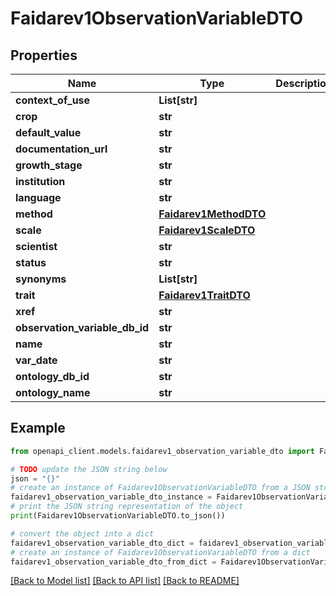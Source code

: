 # Faidarev1ObservationVariableDTO


## Properties

Name | Type | Description | Notes
------------ | ------------- | ------------- | -------------
**context_of_use** | **List[str]** |  | [optional] 
**crop** | **str** |  | [optional] 
**default_value** | **str** |  | [optional] 
**documentation_url** | **str** |  | [optional] 
**growth_stage** | **str** |  | [optional] 
**institution** | **str** |  | [optional] 
**language** | **str** |  | [optional] 
**method** | [**Faidarev1MethodDTO**](Faidarev1MethodDTO.md) |  | [optional] 
**scale** | [**Faidarev1ScaleDTO**](Faidarev1ScaleDTO.md) |  | [optional] 
**scientist** | **str** |  | [optional] 
**status** | **str** |  | [optional] 
**synonyms** | **List[str]** |  | [optional] 
**trait** | [**Faidarev1TraitDTO**](Faidarev1TraitDTO.md) |  | [optional] 
**xref** | **str** |  | [optional] 
**observation_variable_db_id** | **str** |  | [optional] 
**name** | **str** |  | [optional] 
**var_date** | **str** |  | [optional] 
**ontology_db_id** | **str** |  | [optional] 
**ontology_name** | **str** |  | [optional] 

## Example

```python
from openapi_client.models.faidarev1_observation_variable_dto import Faidarev1ObservationVariableDTO

# TODO update the JSON string below
json = "{}"
# create an instance of Faidarev1ObservationVariableDTO from a JSON string
faidarev1_observation_variable_dto_instance = Faidarev1ObservationVariableDTO.from_json(json)
# print the JSON string representation of the object
print(Faidarev1ObservationVariableDTO.to_json())

# convert the object into a dict
faidarev1_observation_variable_dto_dict = faidarev1_observation_variable_dto_instance.to_dict()
# create an instance of Faidarev1ObservationVariableDTO from a dict
faidarev1_observation_variable_dto_from_dict = Faidarev1ObservationVariableDTO.from_dict(faidarev1_observation_variable_dto_dict)
```
[[Back to Model list]](../README.md#documentation-for-models) [[Back to API list]](../README.md#documentation-for-api-endpoints) [[Back to README]](../README.md)



